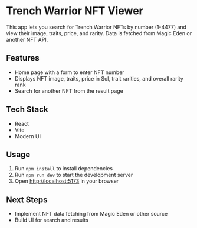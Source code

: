 # Trench Warrior NFT Viewer

This app lets you search for Trench Warrior NFTs by number (1-4477) and view their image, traits, price, and rarity. Data is fetched from Magic Eden or another NFT API.

## Features
- Home page with a form to enter NFT number
- Displays NFT image, traits, price in Sol, trait rarities, and overall rarity rank
- Search for another NFT from the result page

## Tech Stack
- React
- Vite
- Modern UI

## Usage
1. Run `npm install` to install dependencies
2. Run `npm run dev` to start the development server
3. Open [http://localhost:5173](http://localhost:5173) in your browser

## Next Steps
- Implement NFT data fetching from Magic Eden or other source
- Build UI for search and results
